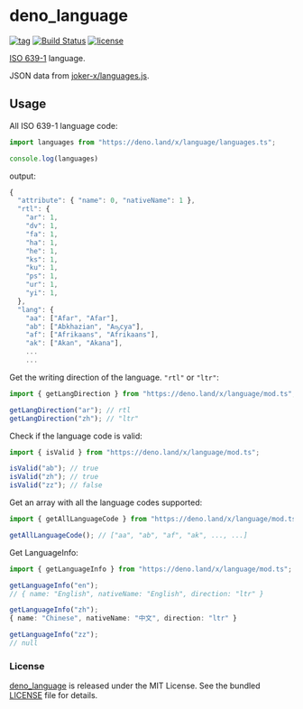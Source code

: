# deno_language

[![tag](https://img.shields.io/github/release/justjavac/deno_language)](https://github.com/justjavac/deno_language/releases)
[![Build Status](https://github.com/justjavac/deno_language/workflows/ci/badge.svg?branch=master)](https://github.com/justjavac/deno_language/actions)
[![license](https://img.shields.io/github/license/justjavac/deno_language)](https://github.com/justjavac/deno_language/blob/master/LICENSE)

[ISO 639-1](https://en.wikipedia.org/wiki/List_of_ISO_639-1_codes) language.

JSON data from [joker-x/languages.js](https://github.com/joker-x/languages.js/blob/master/languages.json).

## Usage

All ISO 639-1 language code:

```ts
import languages from "https://deno.land/x/language/languages.ts";

console.log(languages)
```

output:

```ts
{
  "attribute": { "name": 0, "nativeName": 1 },
  "rtl": {
    "ar": 1,
    "dv": 1,
    "fa": 1,
    "ha": 1,
    "he": 1,
    "ks": 1,
    "ku": 1,
    "ps": 1,
    "ur": 1,
    "yi": 1,
  },
  "lang": {
    "aa": ["Afar", "Afar"],
    "ab": ["Abkhazian", "Аҧсуа"],
    "af": ["Afrikaans", "Afrikaans"],
    "ak": ["Akan", "Akana"],
    ...
    ...
```

Get the writing direction of the language. `"rtl"` or `"ltr"`:

```ts
import { getLangDirection } from "https://deno.land/x/language/mod.ts";

getLangDirection("ar"); // rtl
getLangDirection("zh"); // "ltr"
```

Check if the language code is valid:

```ts
import { isValid } from "https://deno.land/x/language/mod.ts";

isValid("ab"); // true
isValid("zh"); // true
isValid("zz"); // false
```

Get an array with all the language codes supported:

```ts
import { getAllLanguageCode } from "https://deno.land/x/language/mod.ts";

getAllLanguageCode(); // ["aa", "ab", "af", "ak", ..., ...]
```

Get LanguageInfo:

```ts
import { getLanguageInfo } from "https://deno.land/x/language/mod.ts";

getLanguageInfo("en");
// { name: "English", nativeName: "English", direction: "ltr" }

getLanguageInfo("zh");
{ name: "Chinese", nativeName: "中文", direction: "ltr" }

getLanguageInfo("zz");
// null
```

### License

[deno_language](https://github.com/justjavac/deno_language) is released under the MIT License. See the bundled [LICENSE](./LICENSE) file for details.
